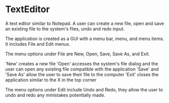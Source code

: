 # TextEditor
A text editor similar to Notepad. A user can create a new file, open and save an existing file to the system's files, undo and redo input.

The application is created as a GUI with a menu bar, menu, and menu items. It includes File and Edit menus.

The menu options under File are New, Open, Save, Save As, and Exit.

'New' creates a new file
'Open' accesses the system's file dialog and the user can open any existing file compatible with the application
'Save' and 'Save As' allow the user to save their file to the computer
'Exit' closes the application similar to the X in the top corner

The menu options under Edit include Undo and Redo, they allow the user to undo and redo any mmistakes potentially made.
